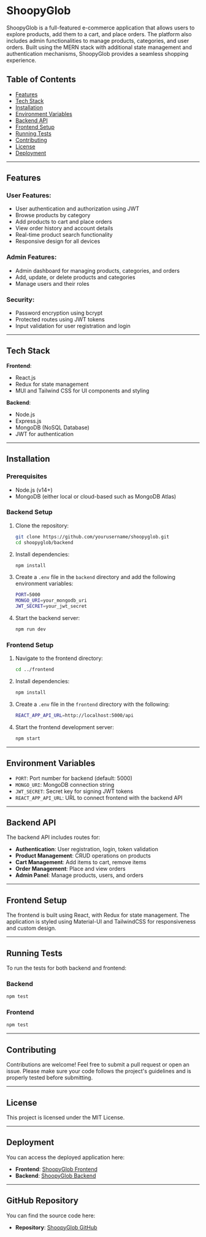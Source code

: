 # ShoopyGlob

ShoopyGlob is a full-featured e-commerce application that allows users to explore products, add them to a cart, and place orders. The platform also includes admin functionalities to manage products, categories, and user orders. Built using the MERN stack with additional state management and authentication mechanisms, ShoopyGlob provides a seamless shopping experience.

## Table of Contents

- [Features](#features)
- [Tech Stack](#tech-stack)
- [Installation](#installation)
- [Environment Variables](#environment-variables)
- [Backend API](#backend-api)
- [Frontend Setup](#frontend-setup)
- [Running Tests](#running-tests)
- [Contributing](#contributing)
- [License](#license)
- [Deployment](#deployment)

---

## Features

### User Features:
- User authentication and authorization using JWT
- Browse products by category
- Add products to cart and place orders
- View order history and account details
- Real-time product search functionality
- Responsive design for all devices

### Admin Features:
- Admin dashboard for managing products, categories, and orders
- Add, update, or delete products and categories
- Manage users and their roles

### Security:
- Password encryption using bcrypt
- Protected routes using JWT tokens
- Input validation for user registration and login

---

## Tech Stack

**Frontend**:  
- React.js
- Redux for state management
- MUI and Tailwind CSS for UI components and styling

**Backend**:  
- Node.js  
- Express.js  
- MongoDB (NoSQL Database)  
- JWT for authentication

---

## Installation

### Prerequisites

- Node.js (v14+)
- MongoDB (either local or cloud-based such as MongoDB Atlas)

### Backend Setup

1. Clone the repository:
   ```bash
   git clone https://github.com/yourusername/shoopyglob.git
   cd shoopyglob/backend
   ```

2. Install dependencies:
   ```bash
   npm install
   ```

3. Create a `.env` file in the `backend` directory and add the following environment variables:
   ```bash
   PORT=5000
   MONGO_URI=your_mongodb_uri
   JWT_SECRET=your_jwt_secret
   ```

4. Start the backend server:
   ```bash
   npm run dev
   ```

### Frontend Setup

1. Navigate to the frontend directory:
   ```bash
   cd ../frontend
   ```

2. Install dependencies:
   ```bash
   npm install
   ```

3. Create a `.env` file in the `frontend` directory with the following:
   ```bash
   REACT_APP_API_URL=http://localhost:5000/api
   ```

4. Start the frontend development server:
   ```bash
   npm start
   ```

---

## Environment Variables

- `PORT`: Port number for backend (default: 5000)
- `MONGO_URI`: MongoDB connection string
- `JWT_SECRET`: Secret key for signing JWT tokens
- `REACT_APP_API_URL`: URL to connect frontend with the backend API

---

## Backend API

The backend API includes routes for:

- **Authentication**: User registration, login, token validation
- **Product Management**: CRUD operations on products
- **Cart Management**: Add items to cart, remove items
- **Order Management**: Place and view orders
- **Admin Panel**: Manage products, users, and orders

---

## Frontend Setup

The frontend is built using React, with Redux for state management. The application is styled using Material-UI and TailwindCSS for responsiveness and custom design.

---

## Running Tests

To run the tests for both backend and frontend:

### Backend
```bash
npm test
```

### Frontend
```bash
npm test
```

---

## Contributing

Contributions are welcome! Feel free to submit a pull request or open an issue. Please make sure your code follows the project's guidelines and is properly tested before submitting.

---

## License

This project is licensed under the MIT License.

---

## Deployment

You can access the deployed application here:

- **Frontend**: [ShoopyGlob Frontend](https://yourfrontend.vercel.app)
- **Backend**: [ShoopyGlob Backend](https://yourbackend.onrender.com)

---

## GitHub Repository

You can find the source code here:

- **Repository**: [ShoopyGlob GitHub](https://github.com/yourusername/shoopyglob)

